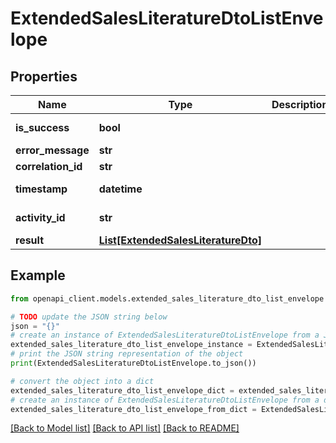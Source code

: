 # ExtendedSalesLiteratureDtoListEnvelope


## Properties

Name | Type | Description | Notes
------------ | ------------- | ------------- | -------------
**is_success** | **bool** |  | [optional] [readonly] 
**error_message** | **str** |  | [optional] 
**correlation_id** | **str** |  | [optional] 
**timestamp** | **datetime** |  | [optional] [readonly] 
**activity_id** | **str** |  | [optional] [readonly] 
**result** | [**List[ExtendedSalesLiteratureDto]**](ExtendedSalesLiteratureDto.md) |  | [optional] 

## Example

```python
from openapi_client.models.extended_sales_literature_dto_list_envelope import ExtendedSalesLiteratureDtoListEnvelope

# TODO update the JSON string below
json = "{}"
# create an instance of ExtendedSalesLiteratureDtoListEnvelope from a JSON string
extended_sales_literature_dto_list_envelope_instance = ExtendedSalesLiteratureDtoListEnvelope.from_json(json)
# print the JSON string representation of the object
print(ExtendedSalesLiteratureDtoListEnvelope.to_json())

# convert the object into a dict
extended_sales_literature_dto_list_envelope_dict = extended_sales_literature_dto_list_envelope_instance.to_dict()
# create an instance of ExtendedSalesLiteratureDtoListEnvelope from a dict
extended_sales_literature_dto_list_envelope_from_dict = ExtendedSalesLiteratureDtoListEnvelope.from_dict(extended_sales_literature_dto_list_envelope_dict)
```
[[Back to Model list]](../README.md#documentation-for-models) [[Back to API list]](../README.md#documentation-for-api-endpoints) [[Back to README]](../README.md)


